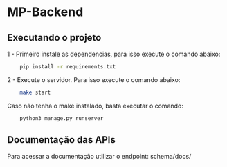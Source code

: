 # MP-Backend

## Executando o projeto

1 - Primeiro instale as dependencias, para isso execute o comando abaixo:

```sh
    pip install -r requirements.txt
```

2 - Execute o servidor. Para isso execute o comando abaixo:
```sh
    make start
```
Caso não tenha o make instalado, basta executar o comando:
```sh
    python3 manage.py runserver
```

## Documentação das APIs

Para acessar a documentação utilizar o endpoint: schema/docs/
